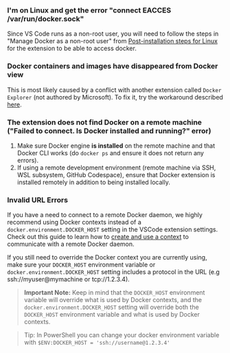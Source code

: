 ### I'm on Linux and get the error "connect EACCES /var/run/docker.sock"

Since VS Code runs as a non-root user, you will need to follow the steps in "Manage Docker as a non-root user" from [Post-installation steps for Linux](https://aka.ms/AA37yk6) for the extension to be able to access docker.

### Docker containers and images have disappeared from Docker view

This is most likely caused by a conflict with another extension called `Docker Explorer` (not authored by Microsoft). To fix it, try the workaround described [here](https://github.com/microsoft/vscode-docker/issues/1609#issuecomment-586331394).

### The extension does not find Docker on a remote machine ("Failed to connect. Is Docker installed and running?" error)

1. Make sure Docker engine **is installed** on the remote machine and that Docker CLI works (do `docker ps` and ensure it does not return any errors).
2. If using a remote development environment (remote machine via SSH, WSL subsystem, GitHub Codespace), ensure that Docker extension is installed remotely in addition to being installed locally. 

### Invalid URL Errors
If you have a need to connect to a remote Docker daemon, we highly recommend using Docker contexts instead of a `docker.environment.DOCKER_HOST` setting in the VSCode extension settings. Check out this guide to learn how to [create and use a context](https://docs.docker.com/engine/context/working-with-contexts/) to communicate with a remote Docker daemon. 

If you still need to override the Docker context you are currently using, make sure your `DOCKER_HOST` environment variable or `docker.environment.DOCKER_HOST` setting includes a protocol in the URL (e.g ssh://myuser@mymachine or tcp://1.2.3.4).

> **Important Note:** Keep in mind that the `DOCKER_HOST` environment variable will override what is used by Docker contexts, and the `docker.environment.DOCKER_HOST` setting will override both the `DOCKER_HOST` environment variable and what is used by Docker contexts.

> Tip: In PowerShell you can change your docker environment variable with `$ENV:DOCKER_HOST = 'ssh://username@1.2.3.4'`